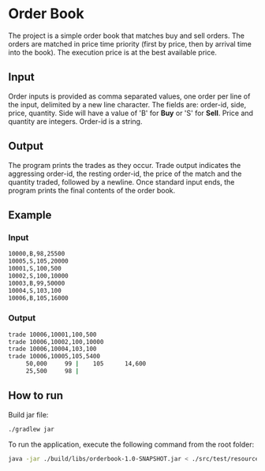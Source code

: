# Order Book
The project is a simple order book that matches buy and sell orders. 
The orders are matched in price time priority (first by price, then by arrival time into the book).
The execution price is at the best available price.

## Input
Order inputs is provided as comma separated values, one order per line of the input, delimited by a new line character.
The fields are: order-id, side, price, quantity. Side will have a value of 'B' for **Buy** or 'S' for **Sell**.
Price and quantity are integers. Order-id is a string.

## Output
The program prints the trades as they occur. 
Trade output indicates the aggressing order-id, the resting order-id, the price of the match and the quantity traded, followed by a newline.
Once standard input ends, the program prints the final contents of the order book.

## Example
### Input
```sh
10000,B,98,25500
10005,S,105,20000
10001,S,100,500
10002,S,100,10000
10003,B,99,50000
10004,S,103,100
10006,B,105,16000
```

### Output
```sh
trade 10006,10001,100,500
trade 10006,10002,100,10000
trade 10006,10004,103,100
trade 10006,10005,105,5400
     50,000     99 |    105      14,600
     25,500     98 |                   
```

## How to run
Build jar file:
```sh
./gradlew jar
```

To run the application, execute the following command from the root folder:
```sh
java -jar ./build/libs/orderbook-1.0-SNAPSHOT.jar < ./src/test/resources/test_cases/input/2.txt 
```
